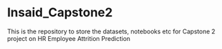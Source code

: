 # Insaid_Capstone2
This is the repository to store the datasets, notebooks etc for Capstone 2 project on HR Employee Attrition Prediction
